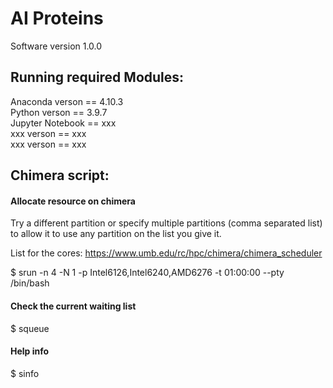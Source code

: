 # AI Proteins
Software version 1.0.0  

## Running required Modules:  

Anaconda verson == 4.10.3  
Python verson == 3.9.7  
Jupyter Notebook == xxx  
xxx verson == xxx  
xxx verson == xxx  

## Chimera script:  

#### Allocate resource on chimera  

Try a different partition or specify multiple partitions (comma separated list) to allow it to use any partition on the list you give it.  

List for the cores: https://www.umb.edu/rc/hpc/chimera/chimera_scheduler  

$ srun -n 4 -N 1 -p Intel6126,Intel6240,AMD6276 -t 01:00:00 --pty /bin/bash  

#### Check the current waiting list  

$ squeue  

#### Help info  

$ sinfo  












